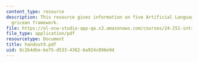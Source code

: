 ```yaml
---
content_type: resource
description: This resource gives information on five Artificial Languages, and the
  gricean framework.
file: https://ol-ocw-studio-app-qa.s3.amazonaws.com/courses/24-251-introduction-to-philosophy-of-language-spring-2005/8c2b4dbebe75d53343626a924c096e9d_handout9.pdf
file_type: application/pdf
resourcetype: Document
title: handout9.pdf
uid: 8c2b4dbe-be75-d533-4362-6a924c096e9d
---
```

